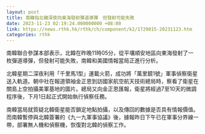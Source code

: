 ```yaml
---
layout: post
title: 南韓指北韓深夜向東海發射彈道導彈　但發射可能失敗
date: 2023-11-23 02:19:24.000000000 +08:00
link: https://news.rthk.hk/rthk/ch/component/k2/1729015-20231123.htm
categories: rthk
---
```


南韓聯合參謀本部表示，北韓在昨晚11時05分，從平壤順安地區向東海發射了一枚彈道導彈，但發射可能失敗，南韓和美國情報當局正進行分析。

北韓星期二深夜利用「千里馬1型」運載火箭，成功將「萬里鏡1號」軍事偵察衛星送入軌道。朝中社在報道領袖金正恩到訪國家航空航天技術總局時，察看了衛星在關島上空拍攝美軍基地的圖片。總局又向金正恩匯報，衛星將經過7至10天的微調程序後，下月1日起正式開始執行偵察任務。

南韓當局就質疑北韓衛星能否鎖定地點拍攝，以及傳回的數據是否具有情報價值。而南韓暫停與北韓簽署的《九一九軍事協議》後，據報昨日下午已在軍事分界線一帶，部署無人機和偵察機，恢復對北韓的偵察工作。
